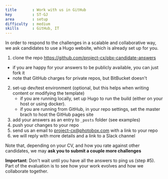 ```yaml
---
title       : Work with us in GitHub
key         : ST-GJ
area        : setup
difficulty  : medium
skills      : GitHub, IT
---
```


In order to respond to the challenges in a scalable and collaborative way, we
ask candidates to use a Hugo website, which is already set up for you.

1. clone the repo https://github.com/project-cx/pbx-candidate-answers
  - if you are happy for your answers to be publicly available, you can just fork it
  - note that GitHub charges for private repos, but BitBucket doesn't
2. set-up dev/test environment (optional, but this helps when writing content or modifying the template)
    - if you are running locally, set up Hugo to run the build (either on your host or using docker).
    - if you are running from GitHub, in your repo settings, set the master brach to host the GitHub pages site
3. add your answers as an entry to `_posts` folder (see examples)
4. push your changes to your repo
5. send us an email to project-cx@photobox.com with a link to your repo
6. we will reply with more details and a link to a Slack channel

Note that, depending on your CV, and how you rate against other candidates, we
may **ask you to submit a couple more challenges**

**Important**: Don't wait until you have all the answers to ping us (step #5). Part of the
evaluation is to see how your work evolves and how we collaborate together.
